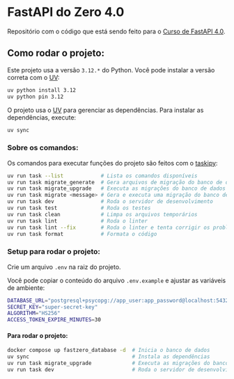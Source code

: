 # FastAPI do Zero 4.0
Repositório com o código que está sendo feito para o [Curso de FastAPI 4.0](https://fastapidozero.dunossauro.com/4.0/).

## Como rodar o projeto:
Este projeto usa a versão `3.12.*` do Python. Você pode instalar a versão correta com o [UV](https://docs.astral.sh/uv/):
```bash
uv python install 3.12
uv python pin 3.12
```

O projeto usa o [UV](https://docs.astral.sh/uv/) para gerenciar as dependências. Para instalar as dependências, execute:
```bash
uv sync
```

### Sobre os comandos:
Os comandos para executar funções do projeto são feitos com o [taskipy](https://github.com/taskipy/taskipy):
```bash
uv run task --list            # Lista os comandos disponíveis
uv run task migrate_generate  # Gera arquivos de migração do banco de dados
uv run task migrate_upgrade   # Executa as migrações do banco de dados
uv run task migrate <message> # Gera e executa uma migração do banco de dados
uv run task dev               # Roda o servidor de desenvolvimento
uv run task test              # Roda os testes
uv run task clean             # Limpa os arquivos temporários
uv run task lint              # Roda o linter
uv run task lint --fix        # Roda o linter e tenta corrigir os problemas
uv run task format            # Formata o código
```

### Setup para rodar o projeto:
Crie um arquivo `.env` na raiz do projeto.

Você pode copiar o conteúdo do arquivo `.env.example` e ajustar as variáveis de ambiente:
```bash
DATABASE_URL="postgresql+psycopg://app_user:app_password@localhost:5432/app_db"
SECRET_KEY="super-secret-key"
ALGORITHM="HS256"
ACCESS_TOKEN_EXPIRE_MINUTES=30
```

#### Para rodar o projeto:
```bash
docker compose up fastzero_database -d  # Inicia o banco de dados
uv sync                                 # Instala as dependências
uv run task migrate_upgrade             # Executa as migrações do banco de dados
uv run task dev                         # Roda o servidor de desenvolvimento
```
